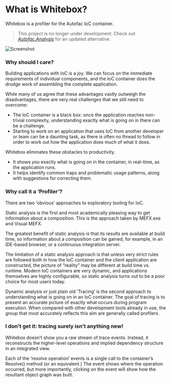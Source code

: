 # What is Whitebox?

Whitebox is a profiler for the Autofac IoC container.

> This project is no longer under development. Check out [_Autofac.Analysis_](https:/github.com/nblumhardt/autofac-analysis) for an updated alternative.

![Screenshot](https://raw.githubusercontent.com/nblumhardt/whitebox/master/Assets/Whitebox-Screenshot.png)

### Why should I care?

Building applications with IoC is a joy. We can focus on the immediate requirements of individual components,
and the IoC container does the drudge work of assembling the complete application.

While many of us agree that these advantages vastly outweigh the disadvantages, there are very real challenges 
that we still need to overcome:

 * The IoC container is a black box: once the application reaches non-trivial complexity, understanding exactly 
what is going on in there can be a challenge.
 * Starting to work on an application that uses IoC from another developer or team can be a daunting task, as 
there is often no thread to follow in order to work out how the application does much of what it does.

Whitebox eliminates these obstacles to productivity.

 * It shows you exactly what is going on in the container, in real-time, as the application runs.
 * It helps identify common traps and problematic usage patterns, along with suggestions for correcting them.

### Why call it a ‘Profiler’?

There are two ‘obvious’ approaches to exploratory tooling for IoC.

Static analysis is the first and most academically pleasing way to get information about a composition. This 
is the approach taken by MEFX.exe and Visual MEFX.

The greatest benefit of static analysis is that its results are available at build time, so information about 
a composition can be gained, for example, in an IDE-based browser, or a continuous integration server.

The limitation of a static analysis approach is that unless very strict rules are followed both in how the IoC 
container and the client application are constructed, the picture of “reality” may be different at build time 
vs. runtime. Modern IoC containers are very dynamic, and applications themselves are highly configurable, so 
static analysis turns out to be a poor choice for most users today.

Dynamic analysis or just plain old ‘Tracing’ is the second approach to understanding what is going on in an 
IoC container. The goal of tracing is to present an accurate picture of exactly what occurs during program 
execution. When compared with other development tools already in use, the group that most accurately reflects 
this aim are generally called profilers.

### I don’t get it: tracing surely isn’t anything new!

Whitebox doesn’t show you a raw stream of trace events. Instead, it reconstructs the higher-level operations 
and implied dependency structure in an integrated view.

Each of the ‘resolve operation’ events is a single call to the container’s Resolve() method (or an equivalent.)
The event shows where the operation occurred, but more importantly, clicking on the event will show how the 
resultant object graph was built.
